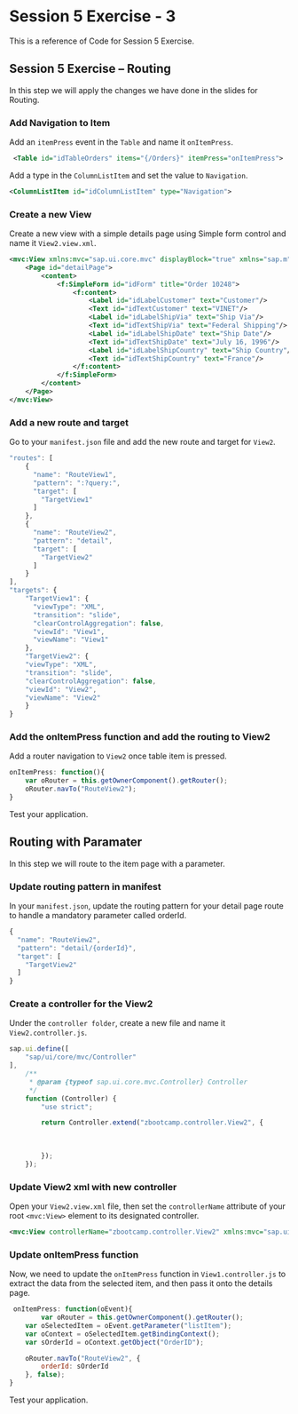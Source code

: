 # Session 5 Exercise - 3
This is a reference of Code for Session 5 Exercise.

## Session 5 Exercise – Routing
In this step we will apply the changes we have done in the slides for Routing.

### Add Navigation to Item
Add an `itemPress` event in the `Table` and name it `onItemPress`.

```xml
 <Table id="idTableOrders" items="{/Orders}" itemPress="onItemPress">
```

Add a type in the `ColumnListItem` and set the value to `Navigation`.
```xml
<ColumnListItem id="idColumnListItem" type="Navigation">
```

### Create a new View 
Create a new view with a simple details page using Simple form control and name it `View2.view.xml`.

```xml
<mvc:View xmlns:mvc="sap.ui.core.mvc" displayBlock="true" xmlns="sap.m" xmlns:f="sap.ui.layout.form">
	<Page id="detailPage">
		<content>
			<f:SimpleForm id="idForm" title="Order 10248">
				<f:content>
					<Label id="idLabelCustomer" text="Customer"/>
					<Text id="idTextCustomer" text="VINET"/>
					<Label id="idLabelShipVia" text="Ship Via"/>
					<Text id="idTextShipVia" text="Federal Shipping"/>
					<Label id="idLabelShipDate" text="Ship Date"/>
					<Text id="idTextShipDate" text="July 16, 1996"/>
					<Label id="idLabelShipCountry" text="Ship Country"/>
					<Text id="idTextShipCountry" text="France"/>
				</f:content>
			</f:SimpleForm>
		</content>
	</Page>
</mvc:View>
```

### Add a new route and target
Go to your `manifest.json` file and add the new route and target for `View2`.

```js
"routes": [
	{
	  "name": "RouteView1",
	  "pattern": ":?query:",
	  "target": [
	    "TargetView1"
	  ]
	},
	{
	  "name": "RouteView2",
	  "pattern": "detail",
	  "target": [
	    "TargetView2"
	  ]
	}
],
"targets": {
	"TargetView1": {
	  "viewType": "XML",
	  "transition": "slide",
	  "clearControlAggregation": false,
	  "viewId": "View1",
	  "viewName": "View1"
	},
	"TargetView2": {
	"viewType": "XML",
	"transition": "slide",
	"clearControlAggregation": false,
	"viewId": "View2",
	"viewName": "View2"
	}
}
```
### Add the onItemPress function and add the routing to View2
Add a router navigation to `View2` once table item is pressed.
```js
onItemPress: function(){
	var oRouter = this.getOwnerComponent().getRouter();
	oRouter.navTo("RouteView2");
}
```

Test your application.


## Routing with Paramater
In this step we will route to the item page with a parameter. 

### Update routing pattern in manifest
In your `manifest.json`, update the routing pattern for your detail page route to handle a mandatory parameter called orderId.

```js
{
  "name": "RouteView2",
  "pattern": "detail/{orderId}",
  "target": [
    "TargetView2"
  ]
}
```

### Create a controller for the View2
Under the `controller folder`, create a new file and name it `View2.controller.js`.

```js
sap.ui.define([
    "sap/ui/core/mvc/Controller"
],
    /**
     * @param {typeof sap.ui.core.mvc.Controller} Controller
     */
    function (Controller) {
        "use strict";

        return Controller.extend("zbootcamp.controller.View2", {
            
            
           
        });
    });

```

### Update View2 xml with new controller
Open your `View2.view.xml` file, then set the `controllerName` attribute of your root `<mvc:View>` element to its designated controller.

```xml
<mvc:View controllerName="zbootcamp.controller.View2" xmlns:mvc="sap.ui.core.mvc" displayBlock="true" xmlns="sap.m" xmlns:f="sap.ui.layout.form">
```

### Update onItemPress function
Now, we need to update the `onItemPress` function in `View1.controller.js` to extract the data from the selected item, and then pass it onto the details page.

```js
 onItemPress: function(oEvent){
    	var oRouter = this.getOwnerComponent().getRouter();
	var oSelectedItem = oEvent.getParameter("listItem");
	var oContext = oSelectedItem.getBindingContext();
	var sOrderId = oContext.getObject("OrderID");

	oRouter.navTo("RouteView2", {
	    orderId: sOrderId
	}, false);
}
```
Test your application.
